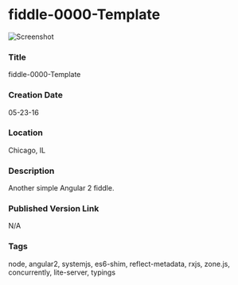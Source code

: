 fiddle-0000-Template
======

![Screenshot](screenshot.png)


### Title

fiddle-0000-Template


### Creation Date

05-23-16


### Location

Chicago, IL


### Description

Another simple Angular 2 fiddle.


### Published Version Link

N/A


### Tags

node, angular2, systemjs, es6-shim, reflect-metadata, rxjs, zone.js, concurrently, lite-server, typings

